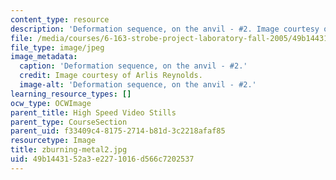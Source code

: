 ```yaml
---
content_type: resource
description: 'Deformation sequence, on the anvil - #2. Image courtesy of Arlis Reynolds.'
file: /media/courses/6-163-strobe-project-laboratory-fall-2005/49b1443152a3e2271016d566c7202537_zburning-metal2.jpg
file_type: image/jpeg
image_metadata:
  caption: 'Deformation sequence, on the anvil - #2.'
  credit: Image courtesy of Arlis Reynolds.
  image-alt: 'Deformation sequence, on the anvil - #2.'
learning_resource_types: []
ocw_type: OCWImage
parent_title: High Speed Video Stills
parent_type: CourseSection
parent_uid: f33409c4-8175-2714-b81d-3c2218afaf85
resourcetype: Image
title: zburning-metal2.jpg
uid: 49b14431-52a3-e227-1016-d566c7202537
---
```

